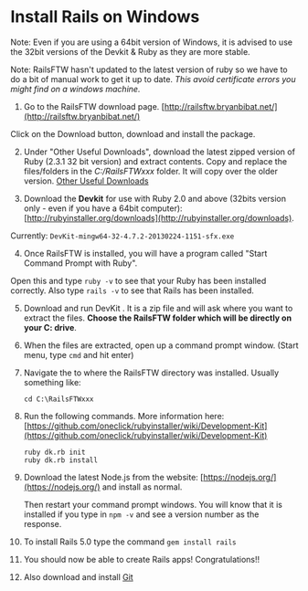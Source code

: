 # Install Rails on Windows

Note: Even if you are using a 64bit version of Windows, it is advised to use the 32bit versions of the Devkit & Ruby as they are more stable.

Note: RailsFTW hasn't updated to the latest version of ruby so we have to do a bit of manual work to get it up to date. *This avoid certificate errors you might find on a windows machine.*

01. Go to the RailsFTW download page. [http://railsftw.bryanbibat.net/](http://railsftw.bryanbibat.net/)

  Click on the Download button, download and install the package.

02. Under "Other Useful Downloads", download the latest zipped version of Ruby (2.3.1 32 bit version) and extract contents. Copy and replace the files/folders in the *C:/RailsFTWxxx* folder. It will copy over the older version.
[Other Useful Downloads](http://rubyinstaller.org/downloads)

03. Download the **Devkit** for use with Ruby 2.0 and above (32bits version only - even if you have a 64bit computer): [http://rubyinstaller.org/downloads](http://rubyinstaller.org/downloads).

  Currently: `DevKit-mingw64-32-4.7.2-20130224-1151-sfx.exe`

04. Once RailsFTW is installed, you will have a program called "Start Command Prompt with Ruby".

  Open this and type `ruby -v` to see that your Ruby has been installed correctly.
  Also type `rails -v` to see that Rails has been installed.

05. Download and run DevKit . It is a zip file and will ask where you want to extract the files. **Choose the RailsFTW folder which will be directly on your C: drive**.

06. When the files are extracted, open up a command prompt window. (Start menu, type `cmd` and hit enter)

07. Navigate the to where the RailsFTW directory was installed. Usually something like:
    ```
    cd C:\RailsFTWxxx
    ```

08. Run the following commands. More information here: [https://github.com/oneclick/rubyinstaller/wiki/Development-Kit](https://github.com/oneclick/rubyinstaller/wiki/Development-Kit)
    ```
    ruby dk.rb init
    ruby dk.rb install
    ```

09. Download the latest Node.js from the website: [https://nodejs.org/](https://nodejs.org/) and install as normal.

    Then restart your command prompt windows. You will know that it is installed if you type in `npm -v` and see a version number as the response.

10. To install Rails 5.0 type the command `gem install rails`

11. You should now be able to create Rails apps! Congratulations!!

12. Also download and install [Git](https://git-scm.com/)
